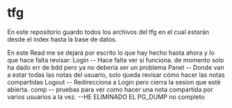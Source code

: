 # tfg

En este repositorio guardo todos los archivos del tfg en el cual estarán desde el index hasta la base de datos. 

En este Read me se dejará por escrito lo que hay hecho hasta ahora y lo que hace falta revisar:
  Login -- Hace falta ver si funciona. de momento solo ha dado err de bdd pero ya no deberia ser un problema
  Panel -- Donde van a estar todas las notas del usuario, solo queda revisar cómo hacer las notas compartidas
  Logout -- Redirecciona a Login pero cierra la sesion que esté abierta.
  comp -- pruebas para ver como hacer una nota compartida por varios usuarios  a la vez. 
  --HE ELIMINADO EL PG_DUMP no completo
